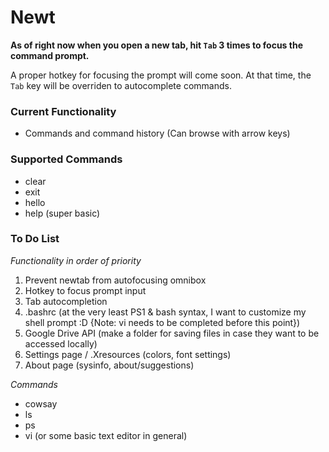 # Newt

**As of right now when you open a new tab, hit `Tab` 3 times to focus the command prompt.**

A proper hotkey for focusing the prompt will come soon. At that time, the `Tab` key will be overriden to autocomplete commands.

### Current Functionality
- Commands and command history (Can browse with arrow keys)

### Supported Commands
- clear
- exit
- hello
- help (super basic)

### To Do List

_Functionality in order of priority_

1. Prevent newtab from autofocusing omnibox
2. Hotkey to focus prompt input
3. Tab autocompletion
4. .bashrc (at the very least PS1 & bash syntax, I want to customize my shell prompt :D {Note: vi needs to be completed before this point})
5. Google Drive API (make a folder for saving files in case they want to be accessed locally)
6. Settings page / .Xresources (colors, font settings)  
7. About page (sysinfo, about/suggestions)

_Commands_  

- cowsay
- ls
- ps
- vi (or some basic text editor in general)
